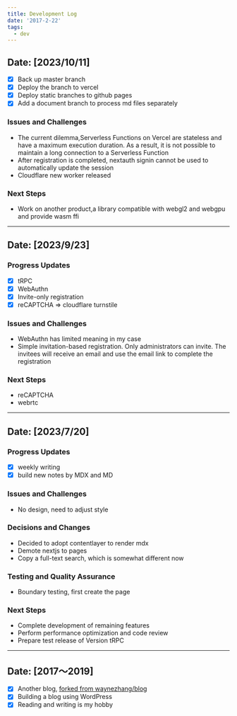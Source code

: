 ```yaml
---
title: Development Log
date: '2017-2-22'
tags:
  - dev
---
```


## Date: [2023/10/11]

- [x] Back up master branch
- [x] Deploy the branch to vercel
- [x] Deploy static branches to github pages
- [x] Add a document branch to process md files separately

### Issues and Challenges

- The current dilemma,Serverless Functions on Vercel are stateless and have a maximum execution duration. As a result, it is not possible to maintain a long connection to a Serverless Function
- After registration is completed, nextauth signin cannot be used to automatically update the session
- Cloudflare new worker released

### Next Steps

- Work on another product,a library compatible with webgl2 and webgpu and provide wasm ffi

---

## Date: [2023/9/23]

### Progress Updates

- [x] tRPC
- [x] WebAuthn
- [x] Invite-only registration
- [x] reCAPTCHA => cloudflare turnstile

### Issues and Challenges

- WebAuthn has limited meaning in my case
- Simple invitation-based registration. Only administrators can invite. The invitees will receive an email and use the email link to complete the registration

### Next Steps

- reCAPTCHA
- webrtc

---

## Date: [2023/7/20]

### Progress Updates

- [x] weekly writing
- [x] build new notes by MDX and MD

### Issues and Challenges

- No design, need to adjust style

### Decisions and Changes

- Decided to adopt contentlayer to render mdx
- Demote nextjs to pages
- Copy a full-text search, which is somewhat different now

### Testing and Quality Assurance

- Boundary testing, first create the page

### Next Steps

- Complete development of remaining features
- Perform performance optimization and code review
- Prepare test release of Version tRPC

---

## Date: [2017～2019]

- [x] Another blog, [forked from waynezhang/blog](https://github.com/fromwhite/blog.bak)
- [x] Building a blog using WordPress
- [x] Reading and writing is my hobby
